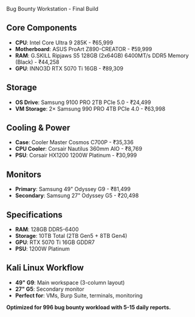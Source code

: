 Bug Bounty Workstation - Final Build

## Core Components
- **CPU**: Intel Core Ultra 9 285K - ₹65,999
- **Motherboard**: ASUS ProArt Z890-CREATOR - ₹59,999
- **RAM**: G.SKILL Ripjaws S5 128GB (2x64GB) 6400MT/s DDR5 Memory (Black) - ₹44,258
- **GPU**: INNO3D RTX 5070 Ti 16GB - ₹89,309

## Storage
- **OS Drive**: Samsung 9100 PRO 2TB PCIe 5.0 - ₹24,499
- **VM Storage**: 2× Samsung 990 PRO 4TB PCIe 4.0 - ₹63,998

## Cooling & Power
- **Case**: Cooler Master Cosmos C700P - ₹35,336
- **CPU Cooler**: Corsair Nautilus 360mm AIO - ₹8,769
- **PSU**: Corsair HX1200 1200W Platinum - ₹30,999

## Monitors
- **Primary**: Samsung 49" Odyssey G9 - ₹81,499
- **Secondary**: Samsung 27" Odyssey G5 - ₹20,498

## Specifications
- **RAM**: 128GB DDR5-6400
- **Storage**: 10TB Total (2TB Gen5 + 8TB Gen4)
- **GPU**: RTX 5070 Ti 16GB GDDR7
- **PSU**: 1200W Platinum

## Kali Linux Workflow
- **49" G9**: Main workspace (3-column layout)
- **27" G5**: Secondary monitor
- **Perfect for**: VMs, Burp Suite, terminals, monitoring

**Optimized for 996 bug bounty workload with 5-15 daily reports.**
